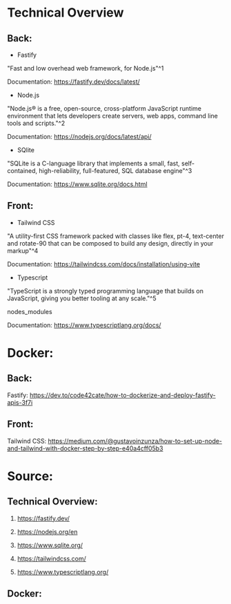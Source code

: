 # Technical Overview

## Back:

- Fastify

"Fast and low overhead web framework, for Node.js"^1

Documentation: https://fastify.dev/docs/latest/

- Node.js

"Node.js® is a free, open-source, cross-platform JavaScript runtime environment that lets developers create servers, web apps, command line tools and scripts."^2

Documentation: https://nodejs.org/docs/latest/api/

- SQlite

"SQLite is a C-language library that implements a small, fast, self-contained, high-reliability, full-featured, SQL database engine"^3

Documentation: https://www.sqlite.org/docs.html

## Front:

- Tailwind CSS

"A utility-first CSS framework packed with classes like flex, pt-4, text-center and rotate-90 that can be composed to build any design, directly in your markup"^4

Documentation: https://tailwindcss.com/docs/installation/using-vite

- Typescript

"TypeScript is a strongly typed programming language that builds on JavaScript, giving you better tooling at any scale."^5

nodes_modules 

Documentation: https://www.typescriptlang.org/docs/

# Docker:

## Back:

Fastify: https://dev.to/code42cate/how-to-dockerize-and-deploy-fastify-apis-3f7i

## Front:

Tailwind CSS: https://medium.com/@gustavoinzunza/how-to-set-up-node-and-tailwind-with-docker-step-by-step-e40a4cff05b3

# Source:

## Technical Overview: 

1) https://fastify.dev/

2) https://nodejs.org/en

3) https://www.sqlite.org/

4) https://tailwindcss.com/

5) https://www.typescriptlang.org/


## Docker:


